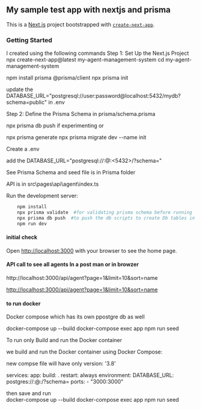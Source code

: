 ## My sample test app with nextjs and prisma 

This is a [Next.js](https://nextjs.org) project bootstrapped with [`create-next-app`](https://nextjs.org/docs/app/api-reference/cli/create-next-app).

### Getting Started


I created using the following commands
Step 1: Set Up the Next.js Project
npx create-next-app@latest my-agent-management-system
cd my-agent-management-system

npm install prisma @prisma/client
npx prisma init

update the DATABASE_URL="postgresql://user:password@localhost:5432/mydb?schema=public" in .env 

Step 2: Define the Prisma Schema in  prisma/schema.prisma

npx prisma db push  if experimenting or 

npx prisma generate
npx prisma migrate dev --name init


Create a .env

add the 
DATABASE_URL="postgresql://<user>:<passwrd>@<localhost>:<5432>/<database>?schema=<schema>"

See Prisma Schema and seed file is in Prisma folder 

API is in  src\pages\api\agent\index.ts

Run the development server:

```bash
    npm install
    npx prisma validate  #for validating prisma schema before running 
    npx prisma db push  #to push the db scripts to create Db tables in a schema as mentioned in .env
    npm run dev

```
#### initial check 
Open [http://localhost:3000](http://localhost:3000) with your browser to see the home page.

#### API call to see all agents In a post man or in browzer 
http://localhost:3000/api/agent?page=1&limit=10&sort=name 

[ http://localhost:3000/api/agent?page=1&limit=10&sort=name ](http://localhost:3000/api/agent?page=1&limit=10&sort=name )



#### to run docker 



Docker compose which has its own ppostgre db as well 

docker-compose up --build
docker-compose exec app npm run seed

To run only  Build and run the Docker container

we build and run the Docker container using Docker Compose:

new compse file will have only 
version: '3.8'

services:
  app:
    build: .
    restart: always
    environment:
      DATABASE_URL: postgres://<user>:<password>@<host>:<port>/<database>?schema=<schema>
    ports:
      - "3000:3000"


then save and run  
docker-compose up --build
docker-compose exec app npm run seed